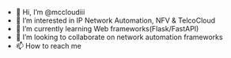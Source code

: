 - 👋 Hi, I’m @mccloudiii
- 👀 I’m interested in IP Network Automation, NFV & TelcoCloud
- 🌱 I’m currently learning Web frameworks(Flask/FastAPI) 
- 💞️ I’m looking to collaborate on network automation frameworks
- 📫 How to reach me 

<!---
mccloudiii/mccloudiii is a ✨ special ✨ repository because its `README.md` (this file) appears on your GitHub profile.
You can click the Preview link to take a look at your changes.
--->
